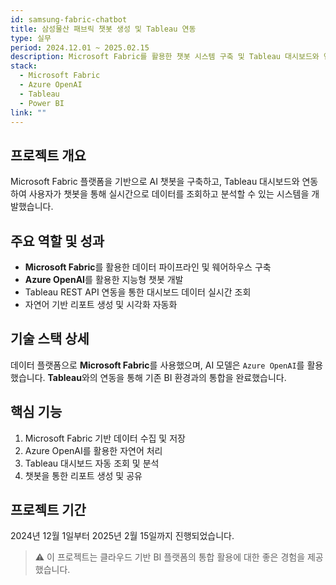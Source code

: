 ```yaml
---
id: samsung-fabric-chatbot
title: 삼성물산 패브릭 챗봇 생성 및 Tableau 연동
type: 실무
period: 2024.12.01 ~ 2025.02.15
description: Microsoft Fabric를 활용한 챗봇 시스템 구축 및 Tableau 대시보드와 연동하여 실시간 데이터 조회 및 분석 기능을 제공했습니다.
stack:
  - Microsoft Fabric
  - Azure OpenAI
  - Tableau
  - Power BI
link: ""
---
```


## 프로젝트 개요

Microsoft Fabric 플랫폼을 기반으로 AI 챗봇을 구축하고, Tableau 대시보드와 연동하여 사용자가 챗봇을 통해 실시간으로 데이터를 조회하고 분석할 수 있는 시스템을 개발했습니다.

## 주요 역할 및 성과

- **Microsoft Fabric**를 활용한 데이터 파이프라인 및 웨어하우스 구축
- **Azure OpenAI**를 활용한 지능형 챗봇 개발
- Tableau REST API 연동을 통한 대시보드 데이터 실시간 조회
- 자연어 기반 리포트 생성 및 시각화 자동화

## 기술 스택 상세

데이터 플랫폼으로 **Microsoft Fabric**를 사용했으며, AI 모델은 `Azure OpenAI`를 활용했습니다. **Tableau**와의 연동을 통해 기존 BI 환경과의 통합을 완료했습니다.

## 핵심 기능

1. Microsoft Fabric 기반 데이터 수집 및 저장
2. Azure OpenAI를 활용한 자연어 처리
3. Tableau 대시보드 자동 조회 및 분석
4. 챗봇을 통한 리포트 생성 및 공유

## 프로젝트 기간

2024년 12월 1일부터 2025년 2월 15일까지 진행되었습니다.

> ⚠️ 이 프로젝트는 클라우드 기반 BI 플랫폼의 통합 활용에 대한 좋은 경험을 제공했습니다.
